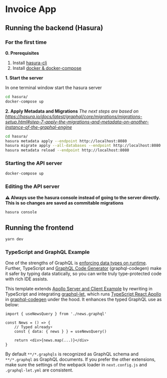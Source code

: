 # Invoice App

## Running the backend (Hasura)

### For the first time
**0. Prerequisites**

1. Install [hasura-cli](https://hasura.io/docs/latest/graphql/core/hasura-cli/install-hasura-cli.html#install-hasura-cli)
2. Install [docker & docker-compose](https://docs.docker.com/compose/install/)

**1. Start the server**

In one terminal window start the hasura server
```sh
cd hasura/
docker-compose up
```

**2. Apply Metadata and Migrations**
*The next steps are based on https://hasura.io/docs/latest/graphql/core/migrations/migrations-setup.html#step-7-apply-the-migrations-and-metadata-on-another-instance-of-the-graphql-engine*
```sh
cd hasura/
hasura metadata apply --endpoint http://localhost:8080
hasura migrate apply --all-databases --endpoint http://localhost:8080
hasura metadata reload --endpoint http://localhost:8080
```

### Starting the API server
```sh
docker-compose up
```

### Editing the API server
**⚠️ Always use the hasura console instead of going to the server directly. This is so changes are saved as commitable migrations**
```sh
hasura console
```

## Running the frontend
```sh
yarn dev
```

### TypeScript and GraphQL Example

One of the strengths of GraphQL is [enforcing data types on runtime](https://graphql.github.io/graphql-spec/June2018/#sec-Value-Completion). Further, TypeScript and [GraphQL Code Generator](https://graphql-code-generator.com/) (graphql-codegen) make it safer by typing data statically, so you can write truly type-protected code with rich IDE assists.

This template extends [Apollo Server and Client Example](https://github.com/vercel/next.js/tree/canary/examples/api-routes-apollo-server-and-client#readme) by rewriting in TypeScript and integrating [graphql-let](https://github.com/piglovesyou/graphql-let#readme), which runs [TypeScript React Apollo](https://graphql-code-generator.com/docs/plugins/typescript-react-apollo) in [graphql-codegen](https://github.com/dotansimha/graphql-code-generator#readme) under the hood. It enhances the typed GraphQL use as below:

```tsx
import { useNewsQuery } from './news.graphql'

const News = () => {
	// Typed already️⚡️
	const { data: { news } } = useNewsQuery()

	return <div>{news.map(...)}</div>
}
```

By default `**/*.graphqls` is recognized as GraphQL schema and `**/*.graphql` as GraphQL documents. If you prefer the other extensions, make sure the settings of the webpack loader in `next.config.js` and `.graphql-let.yml` are consistent.


